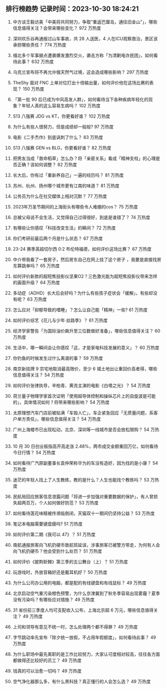 
## 排行榜趋势 记录时间：2023-10-30 18:24:21
  
  1. 中方谈王毅访美「中美将共同努力，争取“重返巴厘岛，通往旧金山”」，哪些信息值得关注？会带来哪些变化？ 972 万热度
    
  2. 深圳欢乐谷再通报过山车事故，共 28 人送医，4 人在ICU观察救治，景区该承担哪些责任？ 774 万热度
    
  3. 缅北多个军事据点遭袭爆发激烈交火，袭击方称「为清剿电诈民团」，如何看待此事？ 632 万热度
    
  4. 乌克兰宣布将不再允许俄天然气过境，这会造成哪些影响？ 297 万热度
    
  5. TheShy 面对 FNC 上单对位打出十倍输出量，如何评价他在这场比赛的表现？ 150 万热度
    
  6. 「第一批 90 后已成为中风高发人群」，如何看待当下各种疾病年轻化的现象？年轻人真的这么容易生病吗？ 102 万热度
    
  7. S13 八强赛 JDG vs KT，你更看好谁？ 102 万热度
    
  8. 为什么有些人很努力，但是成绩却一般般? 97 万热度
    
  9. 电影《二手杰作》到底讽刺了什么？ 83 万热度
    
  10. S13 八强赛 GEN vs BLG，你更看好谁？ 82 万热度
    
  11. 把男友当成「救命稻草」怎么办？将「亲密关系」看成「精神支柱」的心理是否正确？该如何调整？ 82 万热度
    
  12. 长大后，你有过「重新养自己」一遍的经历吗？ 81 万热度
    
  13. 苏州、杭州、扬州哪个城市更有江南的味道？ 81 万热度
    
  14. 公务员为什么在社交媒体上相对沉默？ 77 万热度
    
  15. 2023年万圣节期间的上海街头有哪些令人难绷的cos？ 75 万热度
    
  16. 总被父母说不会生活，又觉得自己过得很好，到底是谁错了？ 74 万热度
    
  17. 有哪些让你感叹「科技改变生活」的瞬间？ 72 万热度
    
  18. 你们考研前最后两个月是什么状态？ 67 万热度
    
  19. 23-24 赛季英超切尔西 0:2 布伦特福德，如何评价这场比赛？ 67 万热度
    
  20. 中介带我看了一套房子，然后房东自己在网上挂了这个房子 ，我要是直接找房东算跳单吗？ 65 万热度
    
  21. 如何评价新款的超短焦投影仪坚果O2？三色激光能为超短焦投影仪带来怎样的画面升级？ 64 万热度
    
  22. 多动症（ADHD）长大后会好吗？为什么有些孩子症状会「缓解」，有些却没有呢？ 63 万热度
    
  23. 怎么应对「抑郁导致的嗜睡」？怎么让自己能「精神」一些? 61 万热度
    
  24. 如何评价综艺《花儿与少年·丝路季》？ 61 万热度
    
  25. 经济学家警告「为国际油价飙升至三位数做好准备」，哪些信息值得关注？ 60 万热度
    
  26. 生活中，哪一瞬间会让你感叹「这，才是家电科技发展的意义」？ 60 万热度
    
  27. 你钓鱼的时候发生过什么离谱的事？ 59 万热度
    
  28. 南京新挂牌 9 宗宅地取消最高限价，至少 6 城土地出让重回价高者得，哪些信息值得关注？ 54 万热度
    
  29. 如何评价张律执导，辛柏青、黄尧主演的电影《白塔之光》？ 54 万热度
    
  30. 荷兰量子物理学家首次证明「使用超导体控制和操纵芯片上的自旋波是可能的」，具体情况如何？将带来哪些影响？ 54 万热度
    
  31. 太原理想汽车门店前被贴满「车毁人亡」，车企紧急回应「无质量问题，系客户单方责任」，哪些信息值得关注？ 54 万热度
    
  32. 广州上海楼市已出现松动，北京、深圳等一线城市是否会放松限购？ 54 万热度
    
  33. 10 月 30 日创业板指高开高走涨 2.48%，两市成交金额重回万亿，如何看待今日行情？ 54 万热度
    
  34. 如何看待广汽原副董事长袁仲荣称华为的车没有造好，因为找的是小康？ 54 万热度
    
  35. 迷茫的年轻人找上了人生教练，教的是什么？人生也能找个教练吗？ 53 万热度
    
  36. 民航局回应旅客信息泄露问题「将进一步加强对重要数据的保护」，有人曾损失超两百万，个人如何做好防范？ 53 万热度
    
  37. 如何看待莲花味精被传濒临倒闭，天猫双十一期间仍坚持公益？ 53 万热度
    
  38. 笔记本电脑需要键盘膜吗? 51 万热度
    
  39. 如何评价第二期《我可以 47》？ 51 万热度
    
  40. 南航通报旅客向飞机扔硬币致航班延误，涉事旅客已被警方带走，为何有人会向飞机扔硬币？他会受到什么处罚？ 51 万热度
    
  41. 如何评价《披荆斩棘》第三季的五公舞台（上）？ 51 万热度
    
  42. 玩游戏时，外放音箱好还是戴耳机好？ 50 万热度
    
  43. 为什么公司办公用的电脑，都是配的有线键盘和有线鼠标？ 49 万热度
    
  44. 北京启动空气重污染橙色预警，为什么京津冀到了秋冬季容易出现雾霾？夏季没有污染吗？有哪些应对措施？ 49 万热度
    
  45. 31 省份前三季度人均可支配收入公布，上海北京超 6 万元，哪些信息值得关注？ 49 万热度
    
  46. 上司和领导有意见不统一时，怎么处理两个都不得罪？ 49 万热度
    
  47. 字节跳动率先宣布「除夕统一放假，不占用年假额度」，如何看待此事？ 49 万热度
    
  48. 为什么职场中最先离职的是工作比较努力，大家认可度相对较高，往往各方面都做得还比较好的员工？ 49 万热度
    
  49. 钱真的可以治愈一切吗？ 49 万热度
    
  50. 空气净化器那么多，有什么黑科技？真正懂行的人会怎么选？ 49 万热度
    